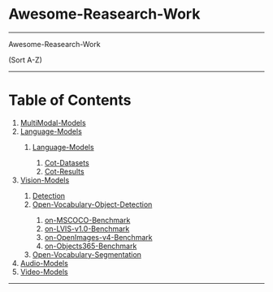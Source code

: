 # Awesome-Reasearch-Work

---
Awesome-Reasearch-Work

(Sort A-Z)

---

# Table of Contents

  <ol>
    <li><a href=multmodal_model/index.md>MultiModal-Models</a></li>
    <li><a href=language_model/index.md>Language-Models</a></li>
    	<ol>
        	  <li><a href=language_model/index.md>Language-Models</a></li>
        	  <ol>
              <li><a href=cot/cot_datasets.md>Cot-Datasets</a></li>
              <li><a href=cot/cot_results.md>Cot-Results</a></li>
            </ol>
      </ol>
    <li><a href=vision_model/index.md>Vision-Models</a></li>
    	<ol>
            <li><a href=vision_model/Detection/index.md>Detection</a></li>
            <li><a href=vision_model/Open-Vocabulary-Object-Detection/index.md>Open-Vocabulary-Object-Detection</a></li>
        	  <ol>
              <li><a href=vision_model/Open-Vocabulary-Object-Detection/on-MSCOCO-Benchmark>on-MSCOCO-Benchmark</a></li>
              <li><a href=vision_model/Open-Vocabulary-Object-Detection/on-LVIS-v1.0-Benchmark>on-LVIS-v1.0-Benchmark</a></li>
              <li><a href=vision_model/Open-Vocabulary-Object-Detection/on-OpenImages-v4-Benchmark>on-OpenImages-v4-Benchmark</a></li>
              <li><a href=vision_model/Open-Vocabulary-Object-Detection/on-Objects365-Benchmark>on-Objects365-Benchmark</a></li>
            </ol>
            <li><a href=vision_model/Open-Vocabulary-Segmentation/index.md> Open-Vocabulary-Segmentation</a></li>
      </ol>
    <li><a href=audio_model/index.md>Audio-Models</a></li>
    <li><a href=video_model/index.md>Video-Models</a></li>
<!--    <li><a href=#VLM-Pre-training-Methods>VLM-Pre-training-Methods</a></li>
    <li><a href=#VLM-Transfer-Learning-Methods>VLM-Transfer-Learning-Methods</a></li>
    <li><a href=#VLM-Knowledge-Distillation-for-Detection>VLM-Knowledge-Distillation-for-Detection</a></li>
    <li><a href=#VLM-Knowledge-Distillation-for-Segmentation>VLM-Knowledge-Distillation-for-Segmentation</a></li>
    <li><a href=#VLM-Knowledge-Distillation-for-Other-Vision-Tasks>VLM-Knowledge-Distillation-for-Other-Vision-Tasks</a></li>
    <li><a href=#Prompt-Learning>Prompt-Learning</a></li>-->
  </ol>

---

